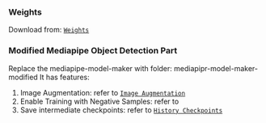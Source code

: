 ### Weights
Download from: [`Weights`](https://thisisgusto-my.sharepoint.com/my?id=%2Fpersonal%2Fsombra%5Fli%5Fthisisgusto%5Fcom%2FDocuments%2FDisney%2DModel%2DTraining )


### Modified Mediapipe Object Detection Part
Replace the mediapipe-model-maker with folder: mediapipr-model-maker-modified
It has features:
1. Image Augmentation: refer to [`Image Augmentation`](https://github.com/Sombraa711/mediapipe-obj-det-training-template/blob/main/mediapipe-model-maker-modified/python/vision/object_detector/preprocessor.py#L100-L112)
2. Enable Training with Negative Samples: refer to 
3. Save intermediate checkpoints: refer to [`History Checkpoints`](https://github.com/Sombraa711/mediapipe-obj-det-training-template/blob/main/mediapipe-model-maker-modified/python/vision/object_detector/object_detector.py#L116-L130)